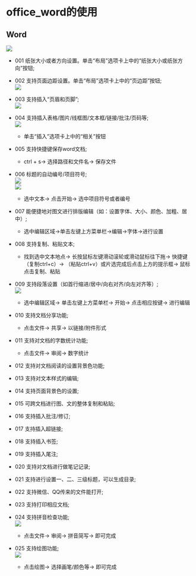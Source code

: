 # office_word的使用

## Word   
![](../pic/soft/word.jpg)
  - 001 纸张大小或者方向设置。单击“布局”选项卡上中的“纸张大小或纸张方向”按钮;   

  - 002 支持页面边距设置。单击“布局”选项卡上中的“页边距”按钮;   
    ![](../pic/soft/%E9%A1%B5%E9%9D%A2%E5%B8%83%E5%B1%80.png)   

  - 003 支持插入“页眉和页脚”;   
    ![](../pic/soft/%E9%A1%B5%E7%9C%89%E5%92%8C%E9%A1%B5%E8%84%9A.png)   

  - 004 支持插入表格/图片/线框图/文本框/链接/批注/页码等;  
    ![](../pic/soft/%E6%8F%92%E5%85%A5.png)   
    - 单击“插入”选项卡上中的“相关”按钮   
  
  - 005 支持快捷键保存word文档;   
    - ctrl + s-> 选择路径和文件名-> 保存文件   

  - 006 标题的自动编号/项目符号;   
    ![](../pic/soft/%E8%87%AA%E5%8A%A8%E7%BC%96%E5%8F%B7.png)   
    ![](../pic/soft/%E9%A1%B9%E7%9B%AE%E7%AC%A6%E5%8F%B7.png)   
    - 选中文本-> 点击开始-> 选中项目符号或者编号  

  - 007 能便捷地对图文进行排版编辑（如：设置字体、大小、颜色、加粗、居中）;   
    - 选中编辑区域->单击左键上方菜单栏->编辑->字体->进行设置   

  - 008 支持复制、粘贴文本;   
    - 找到选中文本地点-> 长按鼠标左键滑动滚轮或滑动鼠标往下拖-> 快捷键（复制ctrl+c）-> （粘贴ctrl+v）或片选完成后点击上方的提示框-> 鼠标点击复制、粘贴   

  - 009 支持段落设置（如首行缩进/居中/向右对齐/向左对齐等）;   
    ![](../pic/soft/9%E6%AE%B5%E8%90%BD%E8%AE%BE%E7%BD%AE.png)   
    - 选中编辑区域-> 单击左键上方菜单栏-> 开始-> 点击相应按键-> 进行编辑  
  - 010 支持文档分享功能;   
    - 点击文件-> 共享-> 以链接/附件形式   

  - 011 支持对文档的字数统计功能;   
    - 点击文件-> 审阅-> 数字统计   

  - 012 支持对文档阅读的设置背景色功能;   

  - 013 支持对文本样式的编辑;   

  - 014 支持页面背景色的设置;   

  - 015 可跨文档进行图、文的整体复制和粘贴;   

  - 016 支持插入批注/修订;   

  - 017 支持插入超链接;   

  - 018 支持插入书签;   

  - 019 支持插入尾注;   

  - 020 支持对文档进行做笔记记录;   

  - 021 支持进行设置一、二、三级标题，可以生成目录;   

  - 022 支持微信、QQ传来的文件能打开;   

  - 023 支持打印相应文档;   

  - 024 支持拼音检查功能;   
    ![](../pic/soft/%E6%8B%BC%E9%9F%B3%E7%AE%80%E5%86%99.png)   
    - 点击文件-> 审阅-> 拼音简写-> 即可完成   
    
  - 025 支持绘图功能;   
    ![](../pic/soft/%E7%BB%98%E5%9B%BE.png)   
    - 点击绘图-> 选择画笔/颜色等-> 即可完成   

